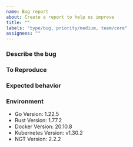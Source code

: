 ```yaml
---
name: Bug report
about: Create a report to help us improve
title: ""
labels: "type/bug, priority/medium, team/core"
assignees: ""
---
```


### Describe the bug

<!-- A clear and concise description of what the bug is. -->

### To Reproduce

<!-- Please describe the steps to reproduce the behavior: -->

### Expected behavior

<!-- A clear and concise description of what you expected to happen. -->

### Environment

<!--- Please change the versions below along with your environment -->

- Go Version: 1.22.5
- Rust Version: 1.77.2
- Docker Version: 20.10.8
- Kubernetes Version: v1.30.2
- NGT Version: 2.2.2
